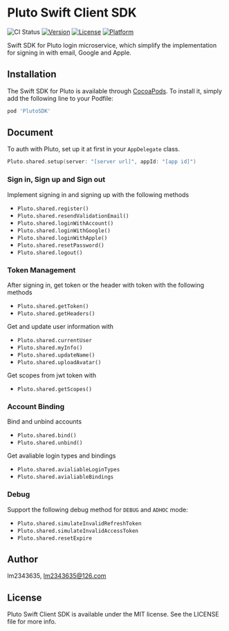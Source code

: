  # Pluto Swift Client SDK

![CI Status](https://github.com/MuShare/PlutoSwiftClientSDK/workflows/build_check/badge.svg?branch=master)
[![Version](https://img.shields.io/cocoapods/v/PlutoSDK.svg?style=flat)](https://cocoapods.org/pods/PlutoSDK)
[![License](https://img.shields.io/cocoapods/l/PlutoSDK.svg?style=flat)](https://cocoapods.org/pods/PlutoSDK)
[![Platform](https://img.shields.io/cocoapods/p/PlutoSDK.svg?style=flat)](https://cocoapods.org/pods/PlutoSDK)

Swift SDK for Pluto login microservice, which simplify the implementation for signing in with email, Google and Apple.

## Installation

The Swift SDK for Pluto is available through [CocoaPods](https://cocoapods.org). To install
it, simply add the following line to your Podfile:

```ruby
pod 'PlutoSDK'
```

## Document

To auth with Pluto, set up it at first in your `AppDelegate` class.

```swift
Pluto.shared.setup(server: "[server url]", appId: "[app id]")
```

### Sign in, Sign up and Sign out

Implement signing in and signing up with the following methods

- `Pluto.shared.register()`
- `Pluto.shared.resendValidationEmail()`
- `Pluto.shared.loginWithAccount()`
- `Pluto.shared.loginWithGoogle()`
- `Pluto.shared.loginWithApple()`
- `Pluto.shared.resetPassword()`
- `Pluto.shared.logout()`

### Token Management

After signing in, get token or the header with token with the following methods

- `Pluto.shared.getToken()`
- `Pluto.shared.getHeaders()`

Get and update user information with 

- `Pluto.shared.currentUser`
- `Pluto.shared.myInfo()`
- `Pluto.shared.updateName()`
- `Pluto.shared.uploadAvatar()`

Get scopes from jwt token with

- `Pluto.shared.getScopes()`

### Account Binding

Bind and unbind accounts

- `Pluto.shared.bind()`
- `Pluto.shared.unbind()`

Get avaliable login types and bindings

- `Pluto.shared.avialiableLoginTypes`
- `Pluto.shared.avialiableBindings`

### Debug

Support the following debug method for `DEBUG` and `ADHOC` mode:
- `Pluto.shared.simulateInvalidRefreshToken`
- `Pluto.shared.simulateInvalidAccessToken`
- `Pluto.shared.resetExpire`

## Author

lm2343635, lm2343635@126.com

## License

 Pluto Swift Client SDK is available under the MIT license. See the LICENSE file for more info.
